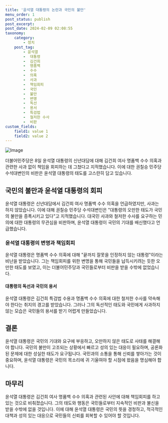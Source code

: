 ```yaml
---
title: '윤석열 대통령의 논란과 국민의 불만'
menu_order: 1
post_status: publish
post_excerpt: 
post_date: 2024-02-09 02:08:55
taxonomy:
    category:
        - 정치
    post_tag:
        - 윤석열
        -  대통령
        -  김건희
        -  명품백
        -  수수
        -  의혹
        -  사과
        -  책임회피
        -  국민
        -  불만
        -  변명
        -  독선
        -  용서
        -  특검법
        -  철저한 수사
        -  비판
custom_fields:
    field1: value 1
    field2: value 2
---
```


![Image](https://imgnews.pstatic.net/image/018/2024/02/08/0005670316_001_20240208090806423.jpg?type=w647)

더불어민주당은 8일 윤석열 대통령의 신년대담에 대해 김건희 여사 명품백 수수 의혹과 관련한 사과 없이 책임을 회피하는 데 그쳤다고 지적했습니다. 이에 대한 권칠승 민주당 수석대변인의 비판은 윤석열 대통령의 태도를 고스란히 담고 있습니다. 
## 국민의 불만과 윤석열 대통령의 회피
윤석열 대통령은 신년대담에서 김건희 여사 명품백 수수 의혹을 언급하였지만, 사과는 하지 않았습니다. 이에 대해 권칠승 민주당 수석대변인은 "대통령의 오만한 태도가 국민의 불만을 증폭시키고 있다"고 지적했습니다. 대국민 사과와 철저한 수사를 요구하는 민의에 대한 대통령의 무관심을 비판하며, 윤석열 대통령이 국민의 기대를 배신했다고 언급했습니다.
### 윤석열 대통령의 변명과 책임회피
윤석열 대통령은 명품백 수수 의혹에 대해 "끝까지 잘못을 인정하지 않는 대통령"이라는 비난을 받았습니다. 그는 책임회피를 위한 변명을 통해 국민들을 납득시키려는 듯한 오만한 태도를 보였고, 이는 더불어민주당과 국민들로부터 비판을 받을 수밖에 없었습니다.
#### 대통령의 독선과 국민의 용서
윤석열 대통령은 김건희 특검법 수용과 명품백 수수 의혹에 대한 철저한 수사를 약속해야 한다는 취지의 경고를 받았습니다. 그러나 그의 독선적인 태도와 국민에게 사과하지 않는 모습은 국민들의 용서를 받기 어렵게 만들었습니다.
## 결론
윤석열 대통령은 국민의 기대와 요구에 부응하고, 오만하지 않은 태도로 사태를 해결해야 합니다. 국민의 불만이 고조되는 상황에서 빠르고 성의 있는 대응이 필요하며, 공론화된 문제에 대한 성실한 태도가 요구됩니다. 국민과의 소통을 통해 신뢰를 쌓아가는 것이 중요하며, 윤석열 대통령은 국민의 목소리에 귀 기울여야 할 시점에 왔음을 명심해야 합니다.
## 마무리
윤석열 대통령은 김건희 여사 명품백 수수 의혹과 관련된 사안에 대해 책임회피를 하고 있는 것으로 비춰졌습니다. 그의 태도와 행동은 국민들로부터 지속적인 비판과 불신을 받을 수밖에 없을 것입니다. 이에 대해 윤석열 대통령은 국민의 뜻을 경청하고, 적극적인 대책과 성의 있는 대응으로 국민들의 신뢰를 회복할 수 있어야 할 것입니다.
